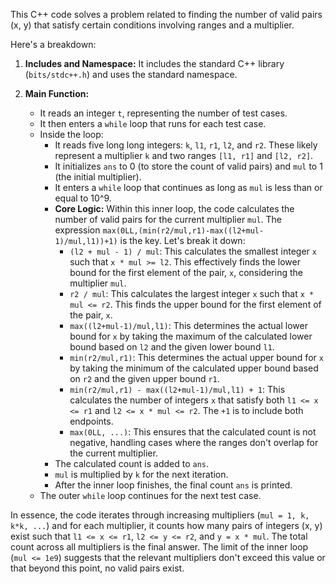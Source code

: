 This C++ code solves a problem related to finding the number of valid pairs (x, y) that satisfy certain conditions involving ranges and a multiplier.

Here's a breakdown:

1.  **Includes and Namespace:** It includes the standard C++ library (`bits/stdc++.h`) and uses the standard namespace.

2.  **Main Function:**
    *   It reads an integer `t`, representing the number of test cases.
    *   It then enters a `while` loop that runs for each test case.
    *   Inside the loop:
        *   It reads five long long integers: `k`, `l1`, `r1`, `l2`, and `r2`. These likely represent a multiplier `k` and two ranges `[l1, r1]` and `[l2, r2]`.
        *   It initializes `ans` to 0 (to store the count of valid pairs) and `mul` to 1 (the initial multiplier).
        *   It enters a `while` loop that continues as long as `mul` is less than or equal to 10^9.
        *   **Core Logic:** Within this inner loop, the code calculates the number of valid pairs for the current multiplier `mul`. The expression `max(0LL,(min(r2/mul,r1)-max((l2+mul-1)/mul,l1))+1)` is the key. Let's break it down:
            *   `(l2 + mul - 1) / mul`: This calculates the smallest integer `x` such that `x * mul >= l2`. This effectively finds the lower bound for the first element of the pair, `x`, considering the multiplier `mul`.
            *   `r2 / mul`: This calculates the largest integer `x` such that `x * mul <= r2`. This finds the upper bound for the first element of the pair, `x`.
            *   `max((l2+mul-1)/mul,l1)`: This determines the actual lower bound for `x` by taking the maximum of the calculated lower bound based on `l2` and the given lower bound `l1`.
            *   `min(r2/mul,r1)`: This determines the actual upper bound for `x` by taking the minimum of the calculated upper bound based on `r2` and the given upper bound `r1`.
            *   `min(r2/mul,r1) - max((l2+mul-1)/mul,l1) + 1`: This calculates the number of integers `x` that satisfy both `l1 <= x <= r1` and `l2 <= x * mul <= r2`. The `+1` is to include both endpoints.
            *   `max(0LL, ...)`: This ensures that the calculated count is not negative, handling cases where the ranges don't overlap for the current multiplier.
        *   The calculated count is added to `ans`.
        *   `mul` is multiplied by `k` for the next iteration.
        *   After the inner loop finishes, the final count `ans` is printed.
    *   The outer `while` loop continues for the next test case.

In essence, the code iterates through increasing multipliers (`mul = 1, k, k*k, ...`) and for each multiplier, it counts how many pairs of integers (x, y) exist such that `l1 <= x <= r1`, `l2 <= y <= r2`, and `y = x * mul`. The total count across all multipliers is the final answer. The limit of the inner loop (`mul <= 1e9`) suggests that the relevant multipliers don't exceed this value or that beyond this point, no valid pairs exist.
